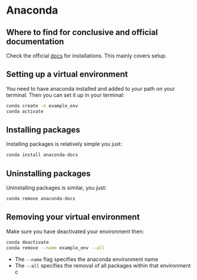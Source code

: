# Anaconda

## Where to find for conclusive and official documentation

Check the official [docs](https://docs.anaconda.com/index.html) for installations.
This mainly covers setup.

## Setting up a virtual environment

You need to have anaconda installed and added to your path on your terminal.
Then you can set it up in your terminal:

```bash
conda create -n example_env
conda activate
```

## Installing packages

Installing packages is relatively simple you just:

```bash
conda install anaconda-docs
```

## Uninstalling packages

Uninstalling packages is similar, you just:

```bash
conda remove anaconda-docs
```

## Removing your virtual environment

Make sure you have deactivated your environment then:

```bash
conda deactivate
conda remove --name example_env --all
```

- The `--name` flag specifies the anaconda environment name
- The `--all` specifies the removal of all packages within that environment
c